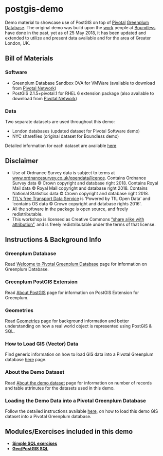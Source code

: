 # postgis-demo
Demo material to showcase use of PostGIS on top of [Pivotal](http://pivotal.io) [Greenplum Database](http://greenplum.org). The original demo was build upon the [work](https://github.com/boundlessgeo/workshops) people at [Boundless](http://boundlessgeo.com/) have done in the past, yet as of 25 May 2018, it has been updated and extended to utilize and present data available and for the area of Greater London, UK.

## Bill of Materials
### Software
- Greenplum Database Sandbox OVA for VMWare (available to download from [Pivotal Network](https://network.pivotal.io/products/pivotal-gpdb))
- PostGIS 2.1.5+pivotal.1 for RHEL 6 extension package (also available to download from [Pivotal Network](https://network.pivotal.io/products/pivotal-gpdb))
### Data
Two separate datasets are used throughout this demo:
- London databases (updated dataset for Pivotal Software demo)
- NYC sharefiles (original dataset for Boundless demo)

Detailed information for each dataset are available [here](ABOUTDATA.md)

## Disclaimer
- Use of Ordnance Survey data is subject to terms at www.ordnancesurvey.co.uk/opendata/licence. Contains Ordnance Survey data © Crown copyright and database right 2018. Contains Royal Mail data © Royal Mail copyright and database right 2018. Contains National Statistics data © Crown copyright and database right 2018.
- [TfL's free Transport Data Service](https://tfl.gov.uk/info-for/open-data-users/) is 'Powered by TfL Open Data' and 'contains OS data © Crown copyright and database rights 2016'.
- All the software in the package is open source, and freely redistributable. 
- This workshop is licensed as Creative Commons [“share alike with attribution”](http://creativecommons.org/licenses/by-sa/3.0/us/), and is freely redistributable under the terms of that license.

## Instructions & Background Info
### Greenplum Database
Read [Welcome to Pivotal Greenplum Database](GPDB.md) page for information on Greenplum Database.
### Greenplum PostGIS Extension
Read [About PostGIS](POSTGIS.md) page for information on PostGIS Extension for Greenplum.
### Geometries
Read [Geometries](GEOMETRIES.md) page for background information and better understanding on how a real world object is represented using PostGIS & SQL.
### How to Load GIS (Vector) Data
Find generic information on how to load GIS data into a Pivotal Greenplum database [here](HOWTO-LOAD-GIS-DATA.md) page.
### About the Demo Dataset
Read [About the demo dataset](ABOUTDATA.md) page for information on number of records and table attrinutes for the datasets used in this demo.
### Loading the Demo Data into a Pivotal Greenplum Database
Follow the detailed instructions available [here](LOAD-DEMOGIS-INTO-GPDB.md), on how to load this demo GIS dataset into a Pivotal Greenplum database.

## Modules/Exercises included in this demo
- [**Simple SQL exercises**](SIMPLE-SQL.md)
- [**Geo/PostGIS SQL**](GEO-POSTGIS-SQL.md)
